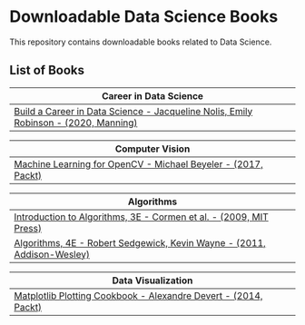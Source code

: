 # Downloadable Data Science Books

This repository contains downloadable books related to Data Science.

## List of Books

| **Career in Data Science**|
|---------------------------|
|[Build a Career in Data Science - Jacqueline Nolis, Emily Robinson - (2020, Manning)](https://github.com/john-dale-reacher/data-science-books/blob/master/Jacqueline%20Nolis%2C%20Emily%20Robinson%20-%20Build%20a%20Career%20in%20Data%20Science%20(2020%2C%20Manning%20Publications)%20-%20libgen.lc.pdf) |


|**Computer Vision**|
|-------------------|
|[Machine Learning for OpenCV - Michael Beyeler - (2017, Packt)](https://github.com/john-dale-reacher/data-science-books/blob/master/Machine%20Learning%20for%20OpenCV.pdf)|


|**Algorithms**|
|--------------|
|[Introduction to Algorithms, 3E - Cormen et al. - (2009, MIT Press)](https://github.com/john-dale-reacher/data-science-books/blob/master/Introduction_to_algorithms-3rd%20Edition.pdf)|
|[Algorithms, 4E - Robert Sedgewick, Kevin Wayne - (2011, Addison-Wesley)](https://github.com/john-dale-reacher/data-science-books/blob/master/Algorithhms%204th%20Edition%20by%20Robert%20Sedgewick%2C%20Kevin%20Wayne.pdf)|

|**Data Visualization**|
|----------------------|
|[Matplotlib Plotting Cookbook - Alexandre Devert - (2014, Packt)](https://github.com/john-dale-reacher/data-science-books/blob/master/Matplotlib%20Plotting%20Cookbook%20by%20Alexandre%20Devert%20(z-lib.org).pdf)|
